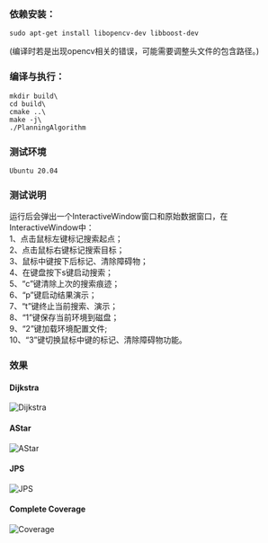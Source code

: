 ### 依赖安装：
```shell
sudo apt-get install libopencv-dev libboost-dev
```
(编译时若是出现opencv相关的错误，可能需要调整头文件的包含路径。)

### 编译与执行：
```shell
mkdir build\
cd build\
cmake ..\
make -j\
./PlanningAlgorithm
```
### 测试环境
```shell
Ubuntu 20.04
```
### 测试说明
运行后会弹出一个InteractiveWindow窗口和原始数据窗口，在InteractiveWindow中：  
1、点击鼠标左键标记搜索起点；  
2、点击鼠标右键标记搜索目标；  
3、鼠标中键按下后标记、清除障碍物；  
4、在键盘按下s键启动搜索；  
5、“c”键清除上次的搜索痕迹；  
6、“p”键启动结果演示；  
7、“t”键终止当前搜索、演示；  
8、“1”键保存当前环境到磁盘；  
9、“2”键加载环境配置文件;  
10、“3”键切换鼠标中键的标记、清除障碍物功能。   
 
### 效果  
#### Dijkstra  
![Dijkstra](https://github.com/zzzhpzhp/PlanningAlgorithm/blob/ubuntu16.04/Dijkstra.gif)  
#### AStar  
![AStar](https://github.com/zzzhpzhp/PlanningAlgorithm/blob/ubuntu16.04/AStar.gif)  
#### JPS  
![JPS](https://github.com/zzzhpzhp/PlanningAlgorithm/blob/ubuntu16.04/JPS.gif)  
#### Complete Coverage  
![Coverage](https://github.com/zzzhpzhp/PlanningAlgorithm/blob/ubuntu16.04/Coverage.gif)  
